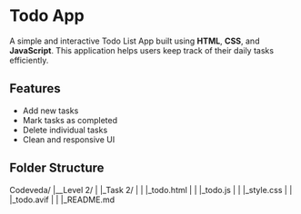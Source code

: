 # Todo App

A simple and interactive Todo List App built using **HTML**, **CSS**, and **JavaScript**. This application helps users keep track of their daily tasks efficiently.

## Features

- Add new tasks
- Mark tasks as completed
- Delete individual tasks
- Clean and responsive UI

##  Folder Structure
Codeveda/
|__Level 2/
|  |_Task 2/
|  | |_todo.html
|  | |_todo.js
|  | |_style.css
|  | |_todo.avif
|  | |_README.md


